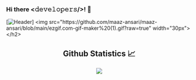 ### Hi there <𝚍𝚎𝚟𝚎𝚕𝚘𝚙𝚎𝚛𝚜/>! 👋

[![Header]("https://github.com/maaz-ansari/maaz-ansari/blob/main/ezgif.com-gif-maker%20(1).gif?raw=true")]
<img src="https://github.com/maaz-ansari/maaz-ansari/blob/main/ezgif.com-gif-maker%20(1).gif?raw=true" width="30px"></h2>

  <h2 align="center"> Github Statistics 📈 </h2>
  
  <div align="center"> 
    <a href="">
      <img align="center" src="https://github-readme-stats.vercel.app/api/top-langs/?username=maaz-ansari&theme=react&line_height=40&hide=css"/>
    </a>


<!--
**maaz-ansari/maaz-ansari** is a ✨ _special_ ✨ repository because its `README.md` (this file) appears on your GitHub profile.

Here are some ideas to get you started:

- 🔭 I’m currently working on ...
- 🌱 I’m currently learning ...
- 👯 I’m looking to collaborate on ...
- 🤔 I’m looking for help with ...
- 💬 Ask me about ...
- 📫 How to reach me: ...
- 😄 Pronouns: ...
- ⚡ Fun fact: ...
-->
